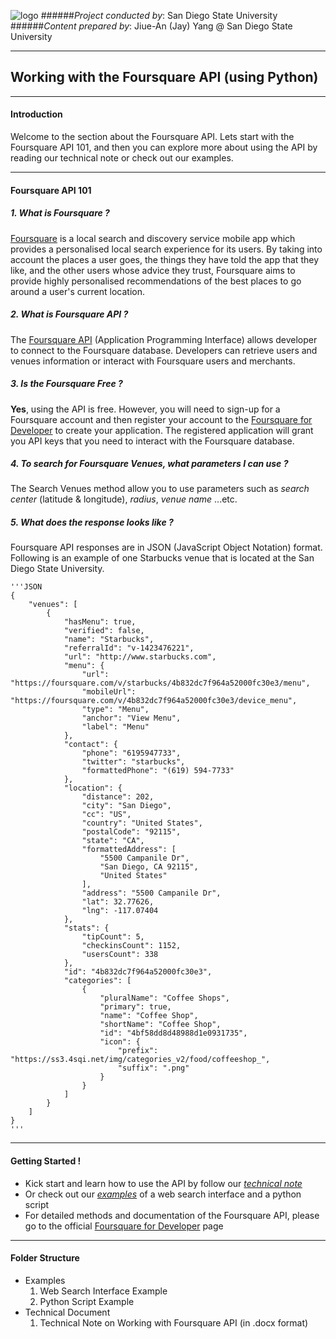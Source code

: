 ![logo](http://humandynamics.sdsu.edu/images/HDMA_Logo.png)
######*Project conducted by*: San Diego State University
######*Content prepared by*: Jiue-An (Jay) Yang @ San Diego State University

---

## Working with the Foursquare API (using Python)

---

#### Introduction
Welcome to the section about the Foursquare API.
Lets start with the Foursquare API 101, and then you can explore more about using the API by reading our technical note or check out our examples.

---

#### Foursquare API 101

##### 1. What is Foursquare ?

[Foursquare](https://foursquare.com/) is a local search and discovery service mobile app which provides a personalised local search experience for its users. By taking into account the places a user goes, the things they have told the app that they like, and the other users whose advice they trust, Foursquare aims to provide highly personalised recommendations of the best places to go around a user's current location.

##### 2. What is Foursquare API ?

The [Foursquare API](https://developer.foursquare.com/start) (Application Programming Interface) allows developer to connect to the Foursquare database.  Developers can retrieve users and venues information or interact with Foursquare users and merchants.

##### 3. Is the Foursquare Free ?

**Yes**, using the API is free.  However, you will need to sign-up for a Foursquare account and then register your account to the [Foursquare for Developer](https://developer.foursquare.com/) to create your application. The registered application will grant you API keys that you need to interact with the Foursquare database.

##### 4. To search for Foursquare Venues, what parameters I can use ?

The Search Venues method allow you to use parameters such as *search center* (latitude & longitude), *radius*, *venue name* ...etc.

##### 5. What does the response looks like ?

Foursquare API responses are in JSON (JavaScript Object Notation) format.  Following is an example of one Starbucks venue that is located at the San Diego State University.

	'''JSON
	{
	    "venues": [
	        {
	            "hasMenu": true,
	            "verified": false,
	            "name": "Starbucks",
	            "referralId": "v-1423476221",
	            "url": "http://www.starbucks.com",
	            "menu": {
	                "url": "https://foursquare.com/v/starbucks/4b832dc7f964a52000fc30e3/menu",
	                "mobileUrl": "https://foursquare.com/v/4b832dc7f964a52000fc30e3/device_menu",
	                "type": "Menu",
	                "anchor": "View Menu",
	                "label": "Menu"
	            },
	            "contact": {
	                "phone": "6195947733",
	                "twitter": "starbucks",
	                "formattedPhone": "(619) 594-7733"
	            },
	            "location": {
	                "distance": 202,
	                "city": "San Diego",
	                "cc": "US",
	                "country": "United States",
	                "postalCode": "92115",
	                "state": "CA",
	                "formattedAddress": [
	                    "5500 Campanile Dr",
	                    "San Diego, CA 92115",
	                    "United States"
	                ],
	                "address": "5500 Campanile Dr",
	                "lat": 32.77626,
	                "lng": -117.07404
	            },
	            "stats": {
	                "tipCount": 5,
	                "checkinsCount": 1152,
	                "usersCount": 338
	            },
	            "id": "4b832dc7f964a52000fc30e3",
	            "categories": [
	                {
	                    "pluralName": "Coffee Shops",
	                    "primary": true,
	                    "name": "Coffee Shop",
	                    "shortName": "Coffee Shop",
	                    "id": "4bf58dd8d48988d1e0931735",
	                    "icon": {
	                        "prefix": "https://ss3.4sqi.net/img/categories_v2/food/coffeeshop_",
	                        "suffix": ".png"
	                    }
	                }
	            ]
	        }
	    ]
	}
	'''

--- 

#### Getting Started !

+ Kick start and learn how to use the API by follow our *[technical note](https://github.com/HDMA-SDSU/HDMA-SocialMediaAPI/tree/dev/API-Foursquare/Tech_Document)*
+ Or check out our *[examples](https://github.com/HDMA-SDSU/HDMA-SocialMediaAPI/tree/dev/API-Foursquare/Example)* of a web search interface and a python script
+ For detailed methods and documentation of the Foursquare API, please go to the official [Foursquare for Developer](https://developer.foursquare.com/) page

---

#### Folder Structure
- Examples
	1. Web Search Interface Example
	2. Python Script Example
- Technical Document
	1. Technical Note on Working with Foursquare API (in .docx format)